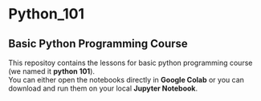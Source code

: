 # Python_101
## Basic Python Programming Course
This repositoy contains the lessons for basic python programming course (we named it **python 101**).   
You can either open the notebooks directly in **Google Colab** or you can download and run them on your local **Jupyter Notebook**.
